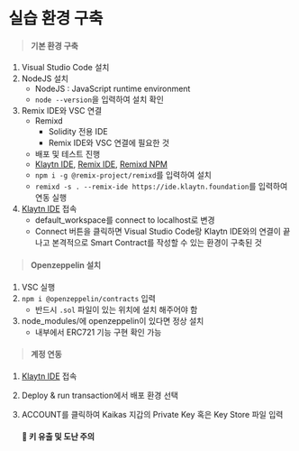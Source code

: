# 실습 환경 구축

> #### 기본 환경 구축

1. Visual Studio Code 설치
2. NodeJS 설치
   - NodeJS : JavaScript runtime environment
   - `node --version`을 입력하여 설치 확인
3. Remix IDE와 VSC 연결
   - Remixd
     - Solidity 전용 IDE
     -  Remix IDE와 VSC 연결에 필요한 것
   - 배포 및 테스트 진행
   - [Klaytn IDE](https://ide.klaytn.foundation/), [Remix IDE](https://remix.ethereum.org/), [Remixd NPM](https://www.npmjs.com/package/@remix-project/remixd)
   - `npm i -g @remix-project/remixd`를 입력하여 설치
   - `remixd -s . --remix-ide https://ide.klaytn.foundation`를 입력하여 연동 실행
4. [Klaytn IDE](https://ide.klaytn.foundation/) 접속
   - default_workspace를  connect to localhost로 변경
   - Connect 버튼을 클릭하면 Visual Studio Code랑 Klaytn IDE와의 연결이 끝나고 본격적으로 Smart Contract를 작성할 수 있는 환경이 구축된 것



> #### Openzeppelin 설치

1. VSC 실행
2. `npm i @openzeppelin/contracts` 입력
   - 반드시 `.sol` 파일이 있는 위치에 설치 해주어야 함
3. node_modules/에 openzeppelin이 있다면 정상 설치
   - 내부에서 ERC721 기능 구현 확인 가능



> #### 계정 연동

1. [Klaytn IDE](https://ide.klaytn.foundation/) 접속

2. Deploy & run transaction에서 배포 환경 선택

3. ACCOUNT를 클릭하여 Kaikas 지갑의 Private Key 혹은 Key Store 파일 입력

   #### 📢 키 유출 및 도난 주의




